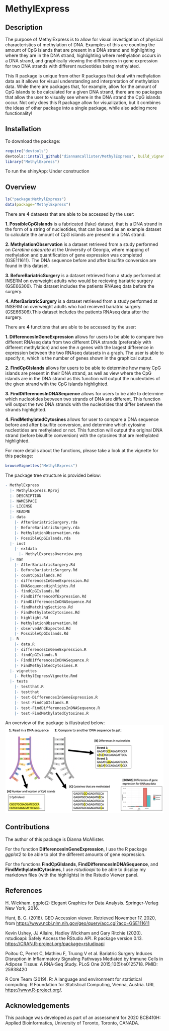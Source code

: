 
<!-- README.md is generated from README.Rmd. Please edit that file -->

# MethylExpress

<!-- badges: start -->

<!-- badges: end -->

## Description

The purpose of MethylExpress is to allow for visual investigation of
physical characteristics of methylation of DNA. Examples of this are
counting the amount of CpG islands that are present in a DNA strand and
highlighting where they are in the DNA strand, highlighting where
methylation occurs in a DNA strand, and graphically viewing the
differences in gene expression for two DNA strands with different
nucleotides being methylated.

This R package is unique from other R packages that deal with
methylation data as it allows for visual understanding and
interpretation of methylation data. While there are packages that, for
example, allow for the amount of CpG islands to be calculated for a
given DNA strand, there are no packages that allow the user to visually
see where in the DNA strand the CpG islands occur. Not only does this R
package allow for visualization, but it combines the ideas of other
package into a single package, while also adding more functionality\!

## Installation

To download the package:

``` r
require("devtools")
devtools::install_github("diannamcallister/MethylExpress", build_vignettes = TRUE)
library("MethylExpress")
```

To run the shinyApp: Under construction

## Overview

``` r
ls("package:MethylExpress")
data(package="MethylExpress")
```

There are **4** datasets that are able to be accessed by the user:

**1. PossibleCpGIslands** is a fabricated (fake) dataset, that is a DNA
strand in the form of a string of nucleotides, that can be used as an
example dataset to calculate the amount of CpG islands are present in a
DNA strand.

**2. MethylationObservation** is a dataset retrieved from a study
performed on *Ceratina calcarata* at the University of Georgia, where
mapping of methylation and quantification of gene expression was
completed (GSE111611). The DNA sequence before and after bisulfite
conversion are found in this dataset.

**3. BeforeBariatricSurgery** is a dataset retrieved from a study
performed at INSERM on overweight adults who would be recieving
bariatric surgery (GSE66306). This dataset includes the patients RNAseq
data before the surgery.

**4. AfterBariatricSurgery** is a dataset retrieved from a study
performed at INSERM on overweight adults who had recieved bariatric
surgery. (GSE66306).This dataset includes the patients RNAseq data after
the surgery.

There are **4** functions that are able to be accessed by the user:

**1. DifferencesInGeneExpression** allows for users to be able to
compare two different RNAseq data from two different DNA strands
(preferably with different methylation) and see the *n* genes with the
largest difference in expression between the two RNAseq datasets in a
graph. The user is able to specify *n*, which is the number of genes
shown in the graphical output.

**2. FindCpGIslands** allows for users to be able to determine how many
CpG islands are present in their DNA strand, as well as view where the
CpG islands are in the DNA strand as this function will output the
nucleotides of the given strand with the CpG islands highlighted.

**3. FindDifferencesInDNASequence** allows for users to be able to
determine which nucleotides between two strands of DNA are different.
This function will output the two DNA strands with the nucleotides that
differ between the strands highlighted.

**4. FindMethylatedCytosines** allows for user to compare a DNA sequence
before and after bisulfite conversion, and determine which cytosine
nucleotides are methylated or not. This function will output the
original DNA strand (before bisulfite conversion) with the cytosines
that are methylated highlighted.

For more details about the functions, please take a look at the vignette
for this package:

``` r
browseVignettes("MethylExpress")
```

The package tree structure is provided below:

``` r
- MethylExpress
  |- MethylExpress.Rproj
  |- DESCRIPTION
  |- NAMESPACE
  |- LICENSE
  |- README
  |- data
    |- AfterBariatricSurgery.rda
    |- BeforeBariatricSurgery.rda
    |- MethylationObservation.rda
    |- PossibleCpGIslands.rda
  |- inst
    |- extdata
      |- MethylExpressOverview.png
  |- man
    |- AfterBariatricSurgery.Rd
    |- BeforeBariatricSurgery.Rd
    |- countCpGIslands.Rd
    |- differencesInGeneExpression.Rd
    |- DNASequenceHighlights.Rd
    |- findCpGIslands.Rd
    |- FindDifferenceOfExpression.Rd
    |- FindDifferencesInDNASequence.Rd
    |- findMatchingSections.Rd
    |- FindMethylatedCytosines.Rd
    |- highlight.Rd
    |- MethylationObservation.Rd
    |- observedAndExpected.Rd
    |- PossibleCpGIslands.Rd
  |- R
    |- data.R
    |- differencesInGeneExpression.R
    |- findCpGIslands.R
    |- FindDifferencesInDNASequence.R
    |- FindMethylatedCytosines.R
  |- vignettes
    |- MethylExpressVignette.Rmd
  |- tests
    |- testthat.R
    |- testthat
    |- test-DifferencesInGeneExpression.R
    |- test-FindCpGIslands.R
    |- test-FindDifferencesInDNASequence.R
    |- test-FindMethylatedCytosines.R
```

An overview of the package is illustrated below:
![](./inst/extdata/MethylExpressOverview.png)

## Contributions

The author of this package is Dianna McAllister.

For the function **DifferencesInGeneExpression**, I use the R package
*ggplot2* to be able to plot the different amounts of gene expression.

For the functions **FindCpGIslands**, **FindDifferencesInDNASequence**,
and **FindMethylatedCytosines**, I use *rstudioapi* to be able to
display my markdown files (with the highlights) in the Rstudio Viewer
panel.

## References

H. Wickham. ggplot2: Elegant Graphics for Data Analysis. Springer-Verlag
New York, 2016.

Hunt, B. G. (2018). GEO Accession viewer. Retrieved November 17, 2020,
from <https://www.ncbi.nlm.nih.gov/geo/query/acc.cgi?acc=GSE111611>

Kevin Ushey, JJ Allaire, Hadley Wickham and Gary Ritchie (2020).
rstudioapi: Safely Access the RStudio API. R package version 0.13.
<https://CRAN.R-project.org/package=rstudioapi>

Poitou C, Perret C, Mathieu F, Truong V et al. Bariatric Surgery Induces
Disruption in Inflammatory Signaling Pathways Mediated by Immune Cells
in Adipose Tissue: A RNA-Seq Study. PLoS One 2015;10(5):e0125718. PMID:
25938420

R Core Team (2019). R: A language and environment for statistical
computing. R Foundation for Statistical Computing, Vienna, Austria. URL
<https://www.R-project.org/>.

## Acknowledgements

This package was developed as part of an assessment for 2020 BCB410H:
Applied Bioinformatics, University of Toronto, Toronto, CANADA.
